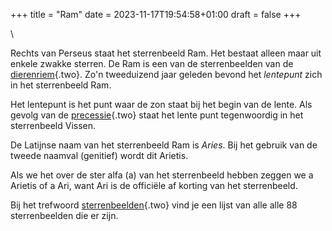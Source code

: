 +++
title = "Ram"
date = 2023-11-17T19:54:58+01:00
draft = false
+++

\

Rechts van Perseus staat het sterrenbeeld Ram. Het bestaat alleen maar
uit enkele zwakke sterren. De Ram is een van de sterrenbeelden van de
[dierenriem](dierenri.html){.two}. Zo\'n tweeduizend jaar geleden bevond
het *lentepunt* zich in het sterrenbeeld Ram.

Het lentepunt is het punt waar de zon staat bij het begin van de lente.
Als gevolg van de [precessie](precessi.html){.two} staat het lente punt
tegenwoordig in het sterrenbeeld Vissen.

De Latijnse naam van het sterrenbeeld Ram is *Aries*. Bij het gebruik
van de tweede naamval (genitief) wordt dit Arietis.

Als we het over de ster alfa (a) van het sterrenbeeld hebben zeggen we a
Arietis of a Ari, want Ari is de officiële af korting van het
sterrenbeeld.

Bij het trefwoord [sterrenbeelden](sterrenb.html){.two} vind je een
lijst van alle alle 88 sterrenbeelden die er zijn.
